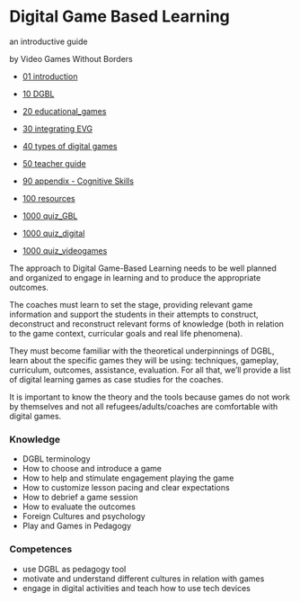 # Digital Game Based Learning
an introductive guide

by Video Games Without Borders

- [01 introduction](01%20introduction.md)
- [10 DGBL](10%20DGBL.md)
- [20 educational_games](20%20educational_games.md)
- [30 integrating EVG](30%20integrating%20EVG.md)
- [40 types of digital games](40%20types%20of%20digital%20games.md)
- [50 teacher guide](50%20teacher%20guide.md)
- [90 appendix - Cognitive Skills](90%20appendix%20-%20Cognitive%20Skills.md)
- [100 resources](100%20resources.md)

- [1000 quiz_GBL](1000%20quiz_GBL.md)
- [1000 quiz_digital](1000%20quiz_digital.md)
- [1000 quiz_videogames](1000%20quiz_videogames.md)


The approach to Digital Game-Based Learning needs to be well planned and organized to engage in learning and to produce the appropriate outcomes.

The coaches must learn to set the stage, providing relevant game information and support the students in their attempts to construct, deconstruct and reconstruct relevant forms of knowledge (both in relation to the game context, curricular goals and real life phenomena).

They must become familiar with the theoretical underpinnings of DGBL, learn about the specific games they will be using: techniques, gameplay, curriculum, outcomes, assistance, evaluation. For all that, we’ll provide a list of digital learning games as case studies for the coaches.

It is important to know the theory and the tools because games do not work by themselves and not all refugees/adults/coaches are comfortable with digital games. 



### Knowledge
- DGBL terminology
- How to choose and introduce a game 
- How to help and stimulate engagement playing the game
- How to customize lesson pacing and clear expectations
- How to debrief a game session
- How to evaluate the outcomes
- Foreign Cultures and psychology
- Play and Games in Pedagogy

### Competences
- use DGBL as pedagogy tool
- motivate and understand different cultures in relation with games
- engage in digital activities and teach how to use tech devices
